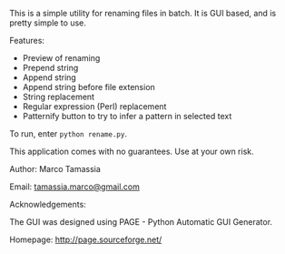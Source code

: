 This is a simple utility for renaming files in batch.
It is GUI based, and is pretty simple to use.

Features:
 - Preview of renaming
 - Prepend string
 - Append string
 - Append string before file extension
 - String replacement
 - Regular expression (Perl) replacement
 - Patternify button to try to infer a pattern in selected text

To run, enter `python rename.py`.

This application comes with no guarantees. Use at your own risk.


Author: Marco Tamassia

Email: tamassia.marco@gmail.com

Acknowledgements:

The GUI was designed using PAGE - Python Automatic GUI Generator.

Homepage: http://page.sourceforge.net/
